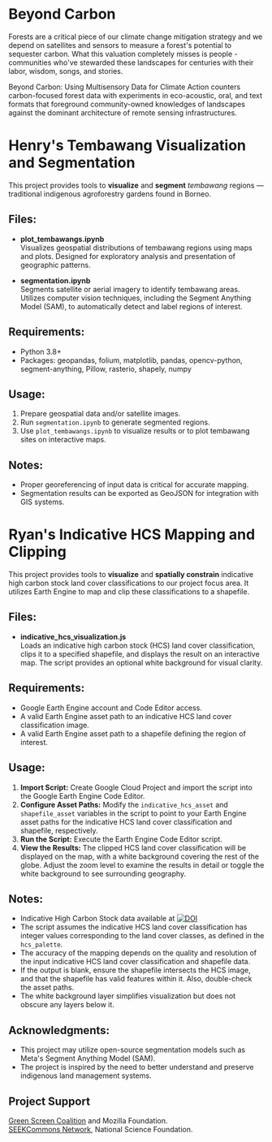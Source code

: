 # Beyond Carbon

Forests are a critical piece of our climate change mitigation strategy and we depend on satellites and sensors to measure a forest's potential to sequester carbon. What this valuation completely misses is people - communities who've stewarded these landscapes for centuries with their labor, wisdom, songs, and stories. 

Beyond Carbon: Using Multisensory Data for Climate Action counters carbon-focused forest data with experiments in eco-acoustic, oral, and text formats that  foreground community-owned knowledges of landscapes against the dominant architecture of remote sensing infrastructures.

# Henry's Tembawang Visualization and Segmentation

This project provides tools to **visualize** and **segment** *tembawang* regions — traditional indigenous agroforestry gardens found in Borneo.

## Files:

- **plot_tembawangs.ipynb**  
  Visualizes geospatial distributions of tembawang regions using maps and plots. Designed for exploratory analysis and presentation of geographic patterns.

- **segmentation.ipynb**  
  Segments satellite or aerial imagery to identify tembawang areas. Utilizes computer vision techniques, including the Segment Anything Model (SAM), to automatically detect and label regions of interest.

## Requirements:
- Python 3.8+
- Packages: geopandas, folium, matplotlib, pandas, opencv-python, segment-anything, Pillow, rasterio, shapely, numpy

## Usage:
1. Prepare geospatial data and/or satellite images.
2. Run `segmentation.ipynb` to generate segmented regions.
3. Use `plot_tembawangs.ipynb` to visualize results or to plot tembawang sites on interactive maps.

## Notes:
- Proper georeferencing of input data is critical for accurate mapping.
- Segmentation results can be exported as GeoJSON for integration with GIS systems.

# Ryan's Indicative HCS Mapping and Clipping

This project provides tools to **visualize** and **spatially constrain** indicative high carbon stock land cover classifications to our project focus area. It utilizes Earth Engine to map and clip these classifications to a shapefile.

## Files:


- **indicative_hcs_visualization.js**  
  Loads an indicative high carbon stock (HCS) land cover classification, clips it to a specified shapefile, and displays the result on an interactive map.  The script provides an optional white background for visual clarity.


## Requirements:
- Google Earth Engine account and Code Editor access.
- A valid Earth Engine asset path to an indicative HCS land cover classification image. 
- A valid Earth Engine asset path to a shapefile defining the region of interest.

## Usage:

1. **Import Script:**  Create Google Cloud Project and import the script into the Google Earth Engine Code Editor. 
2. **Configure Asset Paths:**  Modify the `indicative_hcs_asset` and `shapefile_asset` variables in the script to point to your Earth Engine asset paths for the indicative HCS land cover classification and shapefile, respectively.
3. **Run the Script:** Execute the Earth Engine Code Editor script.
4. **View the Results:** The clipped HCS land cover classification will be displayed on the map, with a white background covering the rest of the globe. Adjust the zoom level to examine the results in detail or toggle the white background to see surrounding geography. 

## Notes:
- Indicative High Carbon Stock data available at [![DOI](https://zenodo.org/badge/DOI/10.5281/zenodo.5012448.svg)](https://doi.org/10.5281/zenodo.5012448)
- The script assumes the indicative HCS land cover classification has integer values corresponding to the land cover classes, as defined in the `hcs_palette`.
- The accuracy of the mapping depends on the quality and resolution of the input indicative HCS land cover classification and shapefile data.
- If the output is blank, ensure the shapefile intersects the HCS image, and that the shapefile has valid features within it. Also, double-check the asset paths.
- The white background layer simplifies visualization but does not obscure any layers below it.


## Acknowledgments:
- This project may utilize open-source segmentation models such as Meta's Segment Anything Model (SAM).
- The project is inspired by the need to better understand and preserve indigenous land management systems.


## Project Support

[Green Screen Coalition](https://greenscreen.network/en/blog/catalyst-fund-awardees-press-release/) and Mozilla Foundation.<br />
[SEEKCommons Network](https://seekcommons.org/), National Science Foundation.
